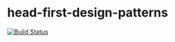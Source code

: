 # head-first-design-patterns
[![Build Status](https://travis-ci.org/extremely-idle/head-first-design-patterns.svg?branch=master)](https://travis-ci.org/extremely-idle/head-first-design-patterns)
